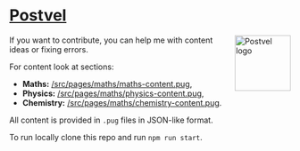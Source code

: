 # [Postvel](https://postvel.now.sh)

<img src="https://postvel.now.sh/logo-128.b2d63078.png" align="right" width="100px" height="100px" alt="Postvel logo">

If you want to contribute, you can help me with content ideas or fixing errors.

For content look at sections:

- **Maths:** [/src/pages/maths/maths-content.pug](https://github.com/dtroode/postvel/blob/master/src/pages/maths/maths.content.pug),
- **Physics:** [/src/pages/maths/physics-content.pug](https://github.com/dtroode/postvel/blob/master/src/pages/physics/physics.content.pug),
- **Chemistry:** [/src/pages/maths/chemistry-content.pug](https://github.com/dtroode/postvel/blob/master/src/pages/chemistry/chemistry.content.pug).

All content is provided in `.pug` files in JSON-like format.

To run locally clone this repo and run `npm run start`.
